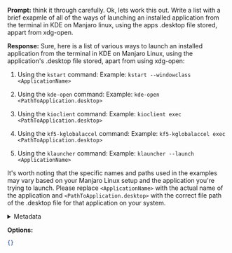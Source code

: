 **Prompt:**
think it through carefully. Ok, lets work this out. Write a list with a brief exapmle of all of the ways  of launching an installed application from the terminal in KDE on Manjaro linux, using the apps .desktop file stored, appart from xdg-open.

**Response:**
Sure, here is a list of various ways to launch an installed application from the terminal in KDE on Manjaro Linux, using the application's .desktop file stored, apart from using xdg-open:

1. Using the `kstart` command:
   Example: `kstart --windowclass <ApplicationName>`

2. Using the `kde-open` command:
   Example: `kde-open <PathToApplication.desktop>`

3. Using the `kioclient` command:
   Example: `kioclient exec <PathToApplication.desktop>`

4. Using the `kf5-kglobalaccel` command:
   Example: `kf5-kglobalaccel exec <PathToApplication.desktop>`

5. Using the `klauncher` command:
   Example: `klauncher --launch <ApplicationName>`

It's worth noting that the specific names and paths used in the examples may vary based on your Manjaro Linux setup and the application you're trying to launch. Please replace `<ApplicationName>` with the actual name of the application and `<PathToApplication.desktop>` with the correct file path of the .desktop file for that application on your system.

<details><summary>Metadata</summary>

- Duration: 6965 ms
- Datetime: 2023-08-22T11:37:29.987720
- Model: gpt-3.5-turbo-0613

</details>

**Options:**
```json
{}
```

